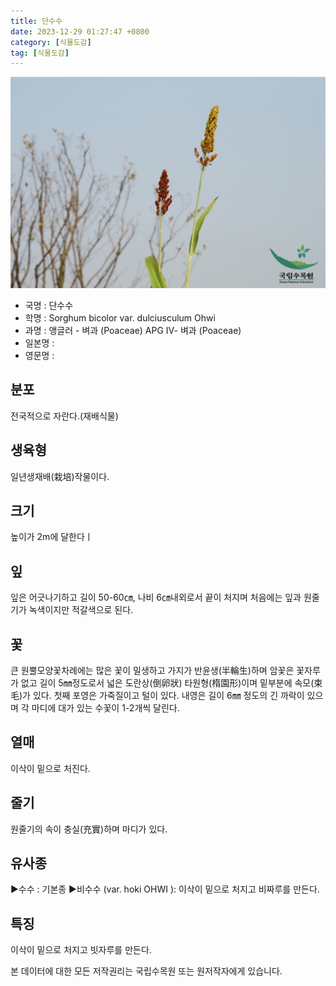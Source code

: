 ```yaml
---
title: 단수수
date: 2023-12-29 01:27:47 +0800
category: [식물도감]
tag: [식물도감]
---
```




![단수수](/assets/img/fileUpload/plants/basic/Gramineae/Sorghum/22259/22259_1_th2.jpg)
- 국명 : 단수수
- 학명 : Sorghum bicolor var. dulciusculum Ohwi
- 과명 : 앵글러 - 벼과 (Poaceae) APG Ⅳ- 벼과 (Poaceae)
- 일본명 : 
- 영문명 : 


## 분포
전국적으로 자란다.(재배식물)
## 생육형
일년생재배(栽培)작물이다.
## 크기
높이가 2m에 달한다ㅣ
## 잎
잎은 어긋나기하고 길이 50-60㎝, 나비 6㎝내외로서 끝이 처지며 처음에는 잎과 원줄기가 녹색이지만 적갈색으로 된다.
## 꽃
큰 원뿔모양꽃차례에는 많은 꽃이 밀생하고 가지가 반윤생(半輪生)하며 암꽃은 꽃자루가 없고 길이 5㎜정도로서 넓은 도란상(倒卵狀) 타원형(楕園形)이며 밑부분에 속모(束毛)가 있다. 첫째 포영은 가죽질이고 털이 있다.  내영은 길이 6㎜ 정도의 긴 까락이 있으며 각 마디에 대가 있는 수꽃이 1-2개씩 달린다.
## 열매
이삭이 밑으로 처진다.
## 줄기
원줄기의 속이 충실(充實)하며 마디가 있다.
## 유사종
▶수수 : 기본종
▶비수수 (var. hoki OHWI ): 이삭이 밑으로 처지고 비짜루를 만든다.
## 특징
이삭이 밑으로 처지고 빗자루를 만든다.






본 데이터에 대한 모든 저작권리는 국립수목원 또는 원저작자에게 있습니다.
